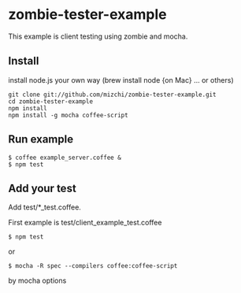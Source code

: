 # zombie-tester-example

This example is client testing using zombie and mocha.

## Install

install node.js your own way (brew install node {on Mac} ... or others)

```
git clone git://github.com/mizchi/zombie-tester-example.git
cd zombie-tester-example
npm install
npm install -g mocha coffee-script
```

## Run example

```
$ coffee example_server.coffee &
$ npm test
```

## Add your test

Add test/*_test.coffee.

First example is test/client_example_test.coffee

```
$ npm test
```

or

```
$ mocha -R spec --compilers coffee:coffee-script
```

by mocha options